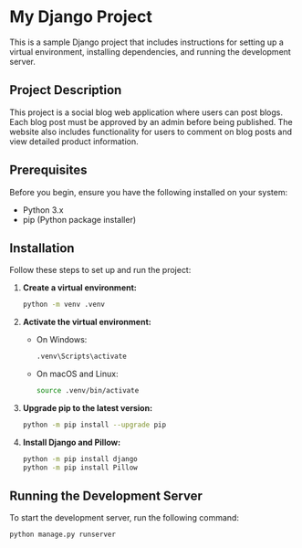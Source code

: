 # My Django Project

This is a sample Django project that includes instructions for setting up a virtual environment, installing dependencies, and running the development server.

## Project Description

This project is a social blog web application where users can post blogs. Each blog post must be approved by an admin before being published. The website also includes functionality for users to comment on blog posts and view detailed product information.

## Prerequisites

Before you begin, ensure you have the following installed on your system:

- Python 3.x
- pip (Python package installer)

## Installation

Follow these steps to set up and run the project:

1. **Create a virtual environment:**

   ```bash
   python -m venv .venv
   ```

2. **Activate the virtual environment:**

   - On Windows:

     ```bash
     .venv\Scripts\activate
     ```

   - On macOS and Linux:

     ```bash
     source .venv/bin/activate
     ```

3. **Upgrade pip to the latest version:**

   ```bash
   python -m pip install --upgrade pip
   ```

4. **Install Django and Pillow:**

   ```bash
   python -m pip install django
   python -m pip install Pillow
   ```

## Running the Development Server

To start the development server, run the following command:

```bash
python manage.py runserver
```
